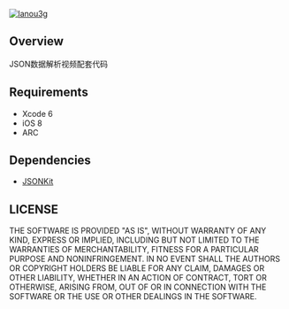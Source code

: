 [![lanou3g](http://i3.tietuku.com/049d59773a6a08f5.jpg)](http://lanou3g.com)

## Overview

JSON数据解析视频配套代码

## Requirements

* Xcode 6
* iOS 8
* ARC

## Dependencies

* [JSONKit](https://github.com/johnezang/JSONKit)


## LICENSE

THE SOFTWARE IS PROVIDED "AS IS", WITHOUT WARRANTY OF ANY KIND, EXPRESS OR
IMPLIED, INCLUDING BUT NOT LIMITED TO THE WARRANTIES OF MERCHANTABILITY,
FITNESS FOR A PARTICULAR PURPOSE AND NONINFRINGEMENT. IN NO EVENT SHALL THE
AUTHORS OR COPYRIGHT HOLDERS BE LIABLE FOR ANY CLAIM, DAMAGES OR OTHER
LIABILITY, WHETHER IN AN ACTION OF CONTRACT, TORT OR OTHERWISE, ARISING FROM,
OUT OF OR IN CONNECTION WITH THE SOFTWARE OR THE USE OR OTHER DEALINGS IN
THE SOFTWARE.
